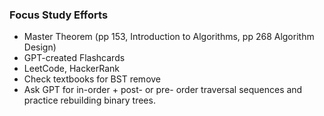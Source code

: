### Focus Study Efforts
- Master Theorem (pp 153, Introduction to Algorithms, pp 268 Algorithm Design)
- GPT-created Flashcards
- LeetCode, HackerRank
- Check textbooks for BST remove
- Ask GPT for in-order + post- or pre- order traversal sequences and practice rebuilding binary trees.